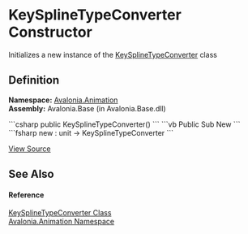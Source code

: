 # KeySplineTypeConverter Constructor


Initializes a new instance of the <a href="T_Avalonia_Animation_KeySplineTypeConverter">KeySplineTypeConverter</a> class



## Definition
**Namespace:** <a href="N_Avalonia_Animation">Avalonia.Animation</a>  
**Assembly:** Avalonia.Base (in Avalonia.Base.dll)

<Tabs groupId="api-code-preview">
<TabItem value="csharp" label="C#">
```csharp
public KeySplineTypeConverter()
```
</TabItem>
<TabItem value="vb" label="VB">
```vb
Public Sub New
```
</TabItem>
<TabItem value="fsharp" label="F#">
```fsharp
new : unit -> KeySplineTypeConverter
```
</TabItem>
</Tabs>



<a href="https://github.com/AvaloniaUI/Avalonia/tree/master/src/Avalonia.Base/Animation/KeySplineTypeConverter.cs" title="View the source code">View Source</a>



## See Also


#### Reference
<a href="T_Avalonia_Animation_KeySplineTypeConverter">KeySplineTypeConverter Class</a>  
<a href="N_Avalonia_Animation">Avalonia.Animation Namespace</a>  


